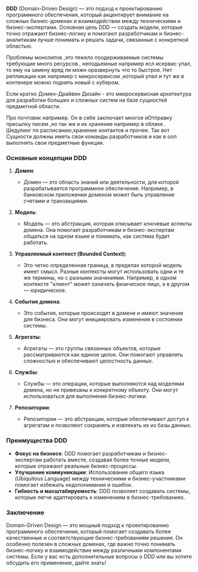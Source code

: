 **DDD** (Domain-Driven Design) — это подход к проектированию программного обеспечения, который акцентирует внимание на сложных бизнес-доменах и взаимодействии между техническими и бизнес-экспертами. Основная цель DDD — создать модели, которые точно отражают бизнес-логику и помогают разработчикам и бизнес-аналитикам лучше понимать и решать задачи, связанные с конкретной областью.

Проблемы монолитов ,это тяжело поодерживаемые системы требующие много ресурсов , неподьемные например есл исервис упал, то ему на замену вряд ли можн оразвернуть что то быстрое. Нет репликации как например с микросервисом ,который упал и тут же в контенере можно поднять новый с кубером.

Если кратко Домен-Драйвен Дизайн - это микросервисная архитектура для разработки больших и сложных систем на базе сущностей предметной области.

Про почтовик например. Он в себе заключает многое иОтправку пресылку писем ,но так же и их хранение например в облаке . Шедулинг по расписанию,хранение контактов и прочее. Так вот Сущности должны иметь свои команды разработчиков и как в ооп выполнять свои предметные функции.

### Основные концепции DDD

1. **Домен**:
    
    - Домен — это область знаний или деятельности, для которой разрабатывается программное обеспечение. Например, в банковском приложении доменом может быть управление счетами и транзакциями.
2. **Модель**:
    
    - Модель — это абстракция, которая описывает ключевые аспекты домена. Она помогает разработчикам и бизнес-экспертам общаться на одном языке и понимать, как система будет работать.
3. **Управляемый контекст (Bounded Context)**:
    
    - Это четко определенная граница, в пределах которой модель имеет смысл. Разные контексты могут использовать одни и те же термины, но с разными значениями. Например, в одном контексте "клиент" может означать физическое лицо, а в другом — юридическое.
4. **События домена**:
    
    - Это события, которые происходят в домене и имеют значение для бизнеса. Они могут инициировать изменения в состоянии системы.
5. **Агрегаты**:
    
    - Агрегаты — это группы связанных объектов, которые рассматриваются как единое целое. Они помогают управлять сложностью и обеспечивают целостность данных.
6. **Службы**:
    
    - Службы — это операции, которые выполняются над моделями домена, но не привязаны к конкретному объекту. Они могут использоваться для выполнения бизнес-логики.
7. **Репозитории**:
    
    - Репозитории — это абстракции, которые обеспечивают доступ к агрегатам и позволяют сохранять и извлекать их из базы данных.

### Преимущества DDD

- **Фокус на бизнесе**: DDD помогает разработчикам и бизнес-экспертам работать вместе, создавая более точные модели, которые отражают реальные бизнес-процессы.
- **Улучшение коммуникации**: Использование общего языка (Ubiquitous Language) между техническими и бизнес-участниками помогает избежать недопонимания и ошибок.
- **Гибкость и масштабируемость**: DDD позволяет создавать системы, которые легче адаптировать к изменениям в бизнес-требованиях.

### Заключение

Domain-Driven Design — это мощный подход к проектированию программного обеспечения, который помогает создавать более качественные и соответствующие бизнес-требованиям решения. Он особенно полезен в сложных доменах, где важно точно понимать бизнес-логику и взаимодействие между различными компонентами системы. Если у вас есть дополнительные вопросы о DDD или вы хотите обсудить его применение, дайте знать!